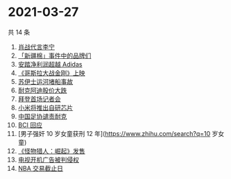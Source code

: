 # 2021-03-27

共 14 条

<!-- BEGIN ZHIHUSEARCH -->
<!-- 最后更新时间 Sat Mar 27 2021 13:06:42 GMT+0800 (China Standard Time) -->
1. [肖战代言李宁](https://www.zhihu.com/search?q=肖战)
1. [「新疆棉」事件中的品牌们](https://www.zhihu.com/search?q=新疆棉)
1. [安踏净利润超越 Adidas](https://www.zhihu.com/search?q=安踏净利润)
1. [《哥斯拉大战金刚》上映](https://www.zhihu.com/search?q=哥斯拉大战金刚)
1. [苏伊士运河堵船事故](https://www.zhihu.com/search?q=苏伊士运河)
1. [耐克阿迪股价大跌](https://www.zhihu.com/search?q=耐克阿迪)
1. [拜登首场记者会](https://www.zhihu.com/search?q=拜登)
1. [小米将推出自研芯片](https://www.zhihu.com/search?q=小米)
1. [中国足协谴责耐克](https://www.zhihu.com/search?q=足协)
1. [BCI 回应](https://www.zhihu.com/search?q=bci)
1. [男子强奸 10 岁女童获刑 12 年](https://www.zhihu.com/search?q=10 岁女童)
1. [《怪物猎人：崛起》发售](https://www.zhihu.com/search?q=怪物猎人：崛起)
1. [电视开机广告被判侵权](https://www.zhihu.com/search?q=开机广告)
1. [NBA 交易截止日](https://www.zhihu.com/search?q=NBA)
<!-- END ZHIHUSEARCH -->
